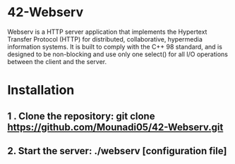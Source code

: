 # 42-Webserv
Webserv is a HTTP server application that implements the Hypertext Transfer Protocol (HTTP) for distributed, collaborative, hypermedia information systems. It is built to comply with the C++ 98 standard, and is designed to be non-blocking and use only one select() for all I/O operations between the client and the server.

# Installation
## 1 . Clone the repository: git clone https://github.com/Mounadi05/42-Webserv.git 
## 2. Start the server: ./webserv [configuration file]
